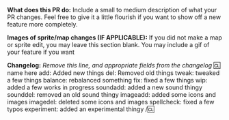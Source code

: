 **What does this PR do:**
Include a small to medium description of what your PR changes. Feel free to give it a little flourish if you want to show off a new feature more completely.

**Images of sprite/map changes (IF APPLICABLE):**
If you did not make a map or sprite edit, you may leave this section blank. You may include a gif of your feature if you want

**Changelog:**
*Remove this line, and appropriate fields from the changelog*
:cl: name here
add: Added new things
del: Removed old things
tweak: tweaked a few things
balance: rebalanced something
fix: fixed a few things
wip: added a few works in progress
soundadd: added a new sound thingy
sounddel: removed an old sound thingy
imageadd: added some icons and images
imagedel: deleted some icons and images
spellcheck: fixed a few typos
experiment: added an experimental thingy
/:cl:

